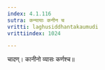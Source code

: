```yaml
---
index: 4.1.116
sutra: कन्यायाः कनीन च
vritti: laghusiddhantakaumudi
vrittiindex: 1024

---
```

चादण्। कानीनो व्यासः कर्णश्च॥